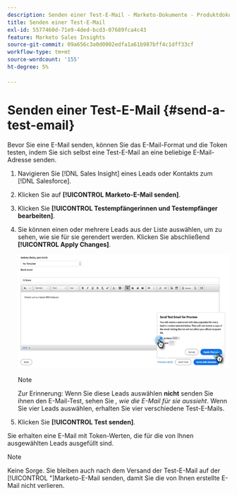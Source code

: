 ```yaml
---
description: Senden einer Test-E-Mail - Marketo-Dokumente - Produktdokumentation
title: Senden einer Test-E-Mail
exl-id: 5577460d-71e9-4ded-bcd3-07689fca4c43
feature: Marketo Sales Insights
source-git-commit: 09a656c3a0d0002edfa1a61b987bff4c1dff33cf
workflow-type: tm+mt
source-wordcount: '155'
ht-degree: 5%

---
```


# Senden einer Test-E-Mail {#send-a-test-email}

Bevor Sie eine E-Mail senden, können Sie das E-Mail-Format und die Token testen, indem Sie sich selbst eine Test-E-Mail an eine beliebige E-Mail-Adresse senden.

1. Navigieren Sie [!DNL Sales Insight] eines Leads oder Kontakts zum [!DNL Salesforce].

1. Klicken Sie auf **[!UICONTROL Marketo-E-Mail senden]**.

1. Klicken Sie **[!UICONTROL Testempfängerinnen und Testempfänger bearbeiten]**.

1. Sie können einen oder mehrere Leads aus der Liste auswählen, um zu sehen, wie sie für sie gerendert werden. Klicken Sie abschließend **[!UICONTROL Apply Changes]**.

   ![](assets/send-a-test-email-1.png)

   >[!NOTE]
   >
   >Zur Erinnerung: Wenn Sie diese Leads auswählen **nicht** senden Sie ihnen den E-Mail-Test, sehen Sie _, wie die E-Mail für sie aussieht_. Wenn Sie vier Leads auswählen, erhalten Sie vier verschiedene Test-E-Mails.

1. Klicken Sie **[!UICONTROL Test senden]**.

Sie erhalten eine E-Mail mit Token-Werten, die für die von Ihnen ausgewählten Leads ausgefüllt sind.

>[!NOTE]
>
>Keine Sorge. Sie bleiben auch nach dem Versand der Test-E-Mail auf der [!UICONTROL  &quot;]Marketo-E-Mail senden, damit Sie die von Ihnen erstellte E-Mail nicht verlieren.
